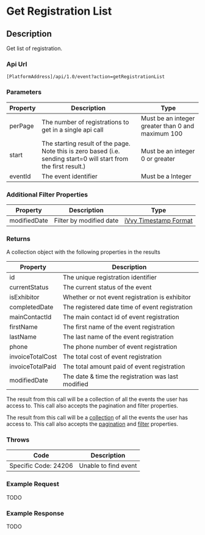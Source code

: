 # Get Registration List

## Description

Get list of registration.

### Api Url

`[PlatformAddress]/api/1.0/event?action=getRegistrationList`

### Parameters

| Property | Description | Type |
| --- | --- | --- |
| perPage | The number of registrations to get in a single api call | Must be an integer greater than 0 and maximum 100 |
| start | The starting result of the page. Note this is zero based \(i.e. sending start=0 will start from the first result.\) | Must be an integer 0 or greater |
| eventId | The event identifier | Must be a Integer |

### Additional Filter Properties

| Property | Description | Type |
| --- | --- | --- |
| modifiedDate | Filter by modified date | [iVvy Timestamp Format](./#timestamp-format) |

### Returns

A collection object with the following properties in the results

| Property | Description |
| --- | --- |
| id | The unique registration identifier |
| currentStatus | The current status of the event |
| isExhibitor | Whether or not event registration is exhibitor |
| completedDate | The registered date time of event registration |
| mainContactId | The main contact id of event registration |
| firstName | The first name of the event registration |
| lastName | The last name of the event registration |
| phone | The phone number of event registration |
| invoiceTotalCost | The total cost of event registration |
| invoiceTotalPaid | The total amount paid of event registration |
| modifiedDate | The date & time the registration was last modified |

The result from this call will be a collection of all the events the user has access to. This call also accepts the pagination and filter properties.

The result from this call will be a [collection](./#collections) of all the events the user has access to. This call also accepts the [pagination](./#pagination) and [filter](./#filtering) properties.

### Throws

| Code | Description |
| --- | --- |
| Specific Code: 24206 | Unable to find event |

### Example Request

TODO

### Example Response

TODO

